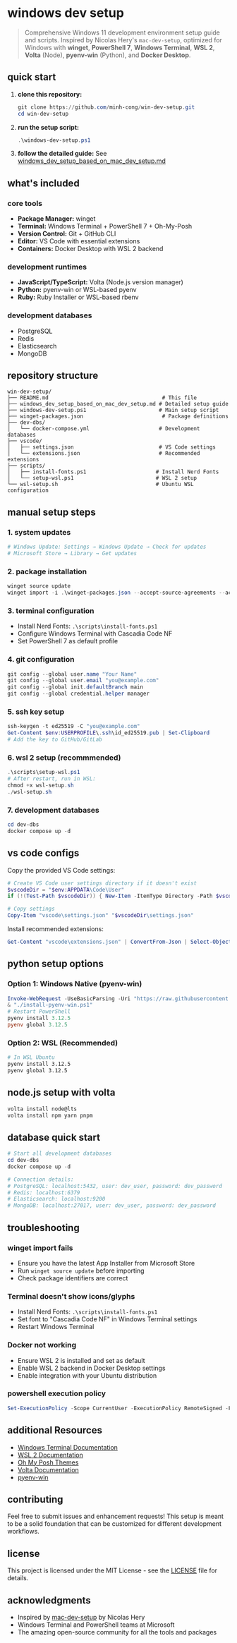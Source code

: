 # windows dev setup

> Comprehensive Windows 11 development environment setup guide and scripts. Inspired by Nicolas Hery's `mac-dev-setup`, optimized for Windows with **winget**, **PowerShell 7**, **Windows Terminal**, **WSL 2**, **Volta** (Node), **pyenv-win** (Python), and **Docker Desktop**.

## quick start

1. **clone this repository:**
   ```powershell
   git clone https://github.com/minh-cong/win-dev-setup.git
   cd win-dev-setup
   ```

2. **run the setup script:**
   ```powershell
   .\windows-dev-setup.ps1
   ```

3. **follow the detailed guide:** See [windows_dev_setup_based_on_mac_dev_setup.md](./windows_dev_setup_based_on_mac_dev_setup.md)

## what's included

### core tools
- **Package Manager:** winget
- **Terminal:** Windows Terminal + PowerShell 7 + Oh-My-Posh
- **Version Control:** Git + GitHub CLI
- **Editor:** VS Code with essential extensions
- **Containers:** Docker Desktop with WSL 2 backend

### development runtimes
- **JavaScript/TypeScript:** Volta (Node.js version manager)
- **Python:** pyenv-win or WSL-based pyenv
- **Ruby:** Ruby Installer or WSL-based rbenv

### development databases
- PostgreSQL
- Redis
- Elasticsearch
- MongoDB

## repository structure

```
win-dev-setup/
├── README.md                                    # This file
├── windows_dev_setup_based_on_mac_dev_setup.md # Detailed setup guide
├── windows-dev-setup.ps1                       # Main setup script
├── winget-packages.json                         # Package definitions
├── dev-dbs/
│   └── docker-compose.yml                      # Development databases
├── vscode/
│   ├── settings.json                           # VS Code settings
│   └── extensions.json                         # Recommended extensions
├── scripts/
│   ├── install-fonts.ps1                      # Install Nerd Fonts
│   └── setup-wsl.ps1                          # WSL 2 setup
└── wsl-setup.sh                               # Ubuntu WSL configuration
```

## manual setup steps

### 1. system updates
```powershell
# Windows Update: Settings → Windows Update → Check for updates
# Microsoft Store → Library → Get updates
```

### 2. package installation
```powershell
winget source update
winget import -i .\winget-packages.json --accept-source-agreements --accept-package-agreements --silent
```

### 3. terminal configuration
- Install Nerd Fonts: `.\scripts\install-fonts.ps1`
- Configure Windows Terminal with Cascadia Code NF
- Set PowerShell 7 as default profile

### 4. git configuration
```powershell
git config --global user.name "Your Name"
git config --global user.email "you@example.com"
git config --global init.defaultBranch main
git config --global credential.helper manager
```

### 5. ssh key setup
```powershell
ssh-keygen -t ed25519 -C "you@example.com"
Get-Content $env:USERPROFILE\.ssh\id_ed25519.pub | Set-Clipboard
# Add the key to GitHub/GitLab
```

### 6. wsl 2 setup (recommmended)
```powershell
.\scripts\setup-wsl.ps1
# After restart, run in WSL:
chmod +x wsl-setup.sh
./wsl-setup.sh
```

### 7. development databases
```powershell
cd dev-dbs
docker compose up -d
```

## vs code configs

Copy the provided VS Code settings:
```powershell
# Create VS Code user settings directory if it doesn't exist
$vscodeDir = "$env:APPDATA\Code\User"
if (!(Test-Path $vscodeDir)) { New-Item -ItemType Directory -Path $vscodeDir -Force }

# Copy settings
Copy-Item "vscode\settings.json" "$vscodeDir\settings.json"
```

Install recommended extensions:
```powershell
Get-Content "vscode\extensions.json" | ConvertFrom-Json | Select-Object -ExpandProperty recommendations | ForEach-Object { code --install-extension $_ }
```

## python setup options

### Option 1: Windows Native (pyenv-win)
```powershell
Invoke-WebRequest -UseBasicParsing -Uri "https://raw.githubusercontent.com/pyenv-win/pyenv-win/master/pyenv-win/install-pyenv-win.ps1" -OutFile "./install-pyenv-win.ps1"
& "./install-pyenv-win.ps1"
# Restart PowerShell
pyenv install 3.12.5
pyenv global 3.12.5
```

### Option 2: WSL (Recommended)
```bash
# In WSL Ubuntu
pyenv install 3.12.5
pyenv global 3.12.5
```

## node.js setup with volta
```powershell
volta install node@lts
volta install npm yarn pnpm
```

## database quick start
```powershell
# Start all development databases
cd dev-dbs
docker compose up -d

# Connection details:
# PostgreSQL: localhost:5432, user: dev_user, password: dev_password
# Redis: localhost:6379
# Elasticsearch: localhost:9200
# MongoDB: localhost:27017, user: dev_user, password: dev_password
```

## troubleshooting

### winget import fails
- Ensure you have the latest App Installer from Microsoft Store
- Run `winget source update` before importing
- Check package identifiers are correct

### Terminal doesn't show icons/glyphs
- Install Nerd Fonts: `.\scripts\install-fonts.ps1`
- Set font to "Cascadia Code NF" in Windows Terminal settings
- Restart Windows Terminal

### Docker not working
- Ensure WSL 2 is installed and set as default
- Enable WSL 2 backend in Docker Desktop settings
- Enable integration with your Ubuntu distribution

### powershell execution policy
```powershell
Set-ExecutionPolicy -Scope CurrentUser -ExecutionPolicy RemoteSigned -Force
```

## additional Resources

- [Windows Terminal Documentation](https://docs.microsoft.com/en-us/windows/terminal/)
- [WSL 2 Documentation](https://docs.microsoft.com/en-us/windows/wsl/)
- [Oh My Posh Themes](https://ohmyposh.dev/docs/themes)
- [Volta Documentation](https://volta.sh/)
- [pyenv-win](https://github.com/pyenv-win/pyenv-win)

## contributing

Feel free to submit issues and enhancement requests! This setup is meant to be a solid foundation that can be customized for different development workflows.

## license

This project is licensed under the MIT License - see the [LICENSE](LICENSE) file for details.

## acknowledgments

- Inspired by [mac-dev-setup](https://github.com/nicolashery/mac-dev-setup) by Nicolas Hery
- Windows Terminal and PowerShell teams at Microsoft
- The amazing open-source community for all the tools and packages
